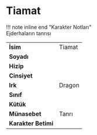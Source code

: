 # Tiamat   
!!! note inline end "Karakter Notları"  
	Ejderhaların tanrısı     
  
|  |  |  
|---|---|  
| **İsim** | Tiamat |  
| **Soyadı** |  |  
| **Hizip** |  |  
| **Cinsiyet** |  |  
| **Irk** | Dragon |  
| **Sınıf** |  |  
| **Kütük** |  |  
| **Münasebet** | Tanrı |  
| **Karakter Betimi** |  |  
  
  
